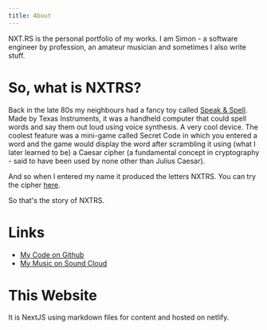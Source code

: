 ```yaml
---
title: About
---
```


NXT.RS is the personal portfolio of my works. I am Simon - a software engineer by profession, an amateur musician and sometimes I also write stuff.

# So, what is NXTRS?

Back in the late 80s my neighbours had a fancy toy called [Speak & Spell](<https://en.wikipedia.org/wiki/Speak_%26_Spell_(toy)>). Made by Texas Instruments, it was a handheld computer that could spell words and say them out loud using voice synthesis. A very cool device. The coolest feature was a mini-game called Secret Code in which you entered a word and the game would display the word after scrambling it using (what I later learned to be) a Caesar cipher (a fundamental concept in cryptography - said to have been used by none other than Julius Caesar).

And so when I entered my name it produced the letters NXTRS. You can try the cipher [here](/cipher).

So that's the story of NXTRS.

# Links

- [My Code on Github](https://github.com/nxtrs2)
- [My Music on Sound Cloud](https://soundcloud.com/nxtrsmusic)

# This Website

It is NextJS using markdown files for content and hosted on netlify.
